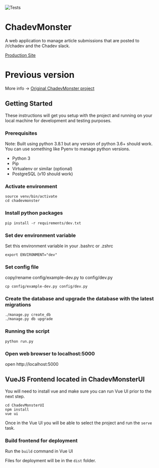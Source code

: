 ![Tests](https://github.com/ChadevPython/ChadevMonster/workflows/Tests/badge.svg)


# ChadevMonster
A web application to manage article submissions that are posted to /r/chadev and the Chadev slack.

[Production Site](https://google.com/)

# Previous version

More info -> [Original ChadevMonster project](https://github.com/juzten/chaDevMonster)

## Getting Started

These instructions will get you setup with the project and running on your local machine for development and testing purposes.

### Prerequisites

Note: Built using python 3.8.1 but any version of python 3.6+ should work. You can use something like Pyenv to manage python versions.

* Python 3
* Pip
* Virtualenv or similar (optional)
* PostgreSQL (v10 should work)

### Activate environment

```
source venv/bin/activate
cd chadevmonster
```

### Install python packages

```
pip install -r requirements/dev.txt
```

### Set dev environment variable
Set this environment variable in your .bashrc or .zshrc

```
export ENVIRONMENT="dev"
```

### Set config file

copy/rename config/example-dev.py to config/dev.py
```
cp config/example-dev.py config/dev.py
```

### Create the database and upgrade the database with the latest migrations

```
./manage.py create_db
./manage.py db upgrade
```

### Running the script

```
python run.py
```

### Open web browser to localhost:5000

open http://localhost:5000

## VueJS Frontend located in ChadevMonsterUI

You will need to install vue and make sure you can run Vue UI prior to the next step.

```
cd ChadevMonsterUI
npm install
vue ui
```

Once in the Vue UI you will be able to select the project and run the `serve` task.

### Build frontend for deployment

Run the `build` command in Vue UI

Files for deployment will be in the `dist` folder.

